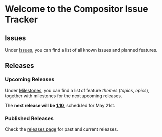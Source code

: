 # Welcome to the Compositor Issue Tracker
 
## Issues

Under [Issues](https://github.com/ktraunmueller/Compositor/issues), you can find a list of all known issues and planned features.

## Releases

### Upcoming Releases

Under [Milestones](https://github.com/ktraunmueller/Compositor/milestones), you can find a list of feature _themes_ (_topics_, _epics_), together with milestones for the next upcoming releases. 

The **next release will be [1.10](https://github.com/ktraunmueller/Compositor/milestones)**, scheduled for May 21st.

### Published Releases

Check the [releases page](https://github.com/ktraunmueller/Compositor/releases) for past and current releases.
